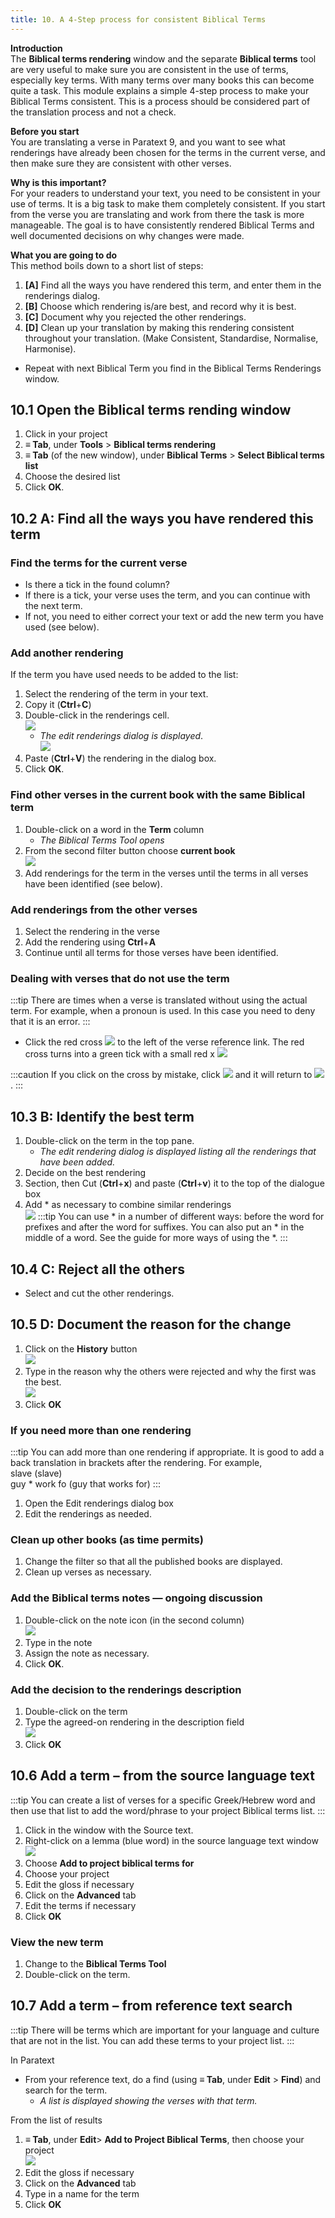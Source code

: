 ```yaml
---
title: 10. A 4-Step process for consistent Biblical Terms
---
```

**Introduction**  
The **Biblical terms rendering** window and the separate **Biblical terms** tool are very useful to make sure you are consistent in the use of terms, especially key terms. With many terms over many books this can become quite a task. This module explains a simple 4-step process to make your Biblical Terms consistent. This is a process should be considered part of the translation process and not a check.

**Before you start**  
You are translating a verse in Paratext 9, and you want to see what renderings have already been chosen for the terms in the current verse, and then make sure they are consistent with other verses.

**Why is this important?**  
For your readers to understand your text, you need to be consistent in your use of terms. It is a big task to make them completely consistent. If you start from the verse you are translating and work from there the task is more manageable. The goal is to have consistently rendered Biblical Terms and well documented decisions on why changes were made.

**What you are going to do**  
This method boils down to a short list of steps:  
1.  **[A]** Find all the ways you have rendered this term, and enter them in the renderings dialog.
2.  **[B]** Choose which rendering is/are best, and record why it is best.
3.  **[C]** Document why you rejected the other renderings.
4.  **[D]** Clean up your translation by making this rendering consistent throughout your translation. (Make Consistent, Standardise, Normalise, Harmonise).
-  Repeat with next Biblical Term you find in the Biblical Terms Renderings window.

## 10.1 Open the Biblical terms rending window
1.  Click in your project
1.  **≡ Tab**, under **Tools** \> **Biblical terms rendering**
1.  **≡ Tab** (of the new window), under **Biblical Terms** \> **Select Biblical terms list**
1.  Choose the desired list
1.  Click **OK**.
 

## 10.2 A: Find all the ways you have rendered this term

### Find the terms for the current verse
-  Is there a tick in the found column?
-  If there is a tick, your verse uses the term, and you can continue with the next term.
-  If not, you need to either correct your text or add the new term you have used (see below).

### Add another rendering
If the term you have used needs to be added to the list:  
1.  Select the rendering of the term in your text.
1.  Copy it (**Ctrl**+**C**)
1.  Double-click in the renderings cell.  
    ![](../media/c1b3082c57252d5915b78401317ef216.png)  
    - *The edit renderings dialog is displayed*.  
    ![](../media/da1c9a95cc6915cd49918a7a4057de5d.png)  
1.  Paste (**Ctrl**+**V**) the rendering in the dialog box.
1.  Click **OK**.

### Find other verses in the current book with the same Biblical term  
1.  Double-click on a word in the **Term** column  
    -  *The Biblical Terms Tool opens*
1.  From the second filter button choose **current book**  
    ![](../media/da02438eefaf033ca374fea5de6ce726.png)  
1.  Add renderings for the term in the verses until the terms in all verses have been identified (see below).

### Add renderings from the other verses  
1.  Select the rendering in the verse
1.  Add the rendering using **Ctrl**+**A**
1.  Continue until all terms for those verses have been identified.

### Dealing with verses that do not use the term 
:::tip
There are times when a verse is translated without using the actual term. For example, when a pronoun is used. In this case you need to deny that it is an error.
:::
-  Click the red cross ![](../media/d2b0c7085089d46864b055b505a45c4c.png) to the left of the verse reference link. The red cross turns into a green tick with a small red x ![](../media/c0ca01f9c039fbd52e02913fb69657db.png)

:::caution
If you click on the cross by mistake, click ![](../media/c0ca01f9c039fbd52e02913fb69657db.png) and it will return to ![](../media/d2b0c7085089d46864b055b505a45c4c.png).
:::

## 10.3 B: Identify the best term
1.  Double-click on the term in the top pane.  
    -  *The edit rendering dialog is displayed listing all the renderings that have been added.*
1.  Decide on the best rendering
1.  Section, then Cut (**Ctrl**+**x**) and paste (**Ctrl**+**v**) it to the top of the dialogue box
1.  Add \* as necessary to combine similar renderings  
    ![](../media/a98f3b28bc8ff39c8c8ccd3cef761661.png)
:::tip
You can use \* in a number of different ways: before the word for prefixes and after the word for suffixes. You can also put an \* in the middle of a word. See the guide for more ways of using the \*.
:::

## 10.4 C: Reject all the others
-  Select and cut the other renderings.

## 10.5 D: Document the reason for the change
1.  Click on the **History** button  
    ![](../media/fa8bae7f098d4e04b3306f20bd20b13d.png)
1.  Type in the reason why the others were rejected and why the first was the best.  
    ![](../media/753eda8dd1e36871d0bfca14248af8ae.png)
1.  Click **OK**

### If you need more than one rendering
:::tip
You can add more than one rendering if appropriate. It is good to add a back translation in brackets after the rendering. For example,  
slave (slave)  
guy \* work fo (guy that works for)
:::
1.  Open the Edit renderings dialog box
1.  Edit the renderings as needed.



### Clean up other books (as time permits)  
1.  Change the filter so that all the published books are displayed.
1.  Clean up verses as necessary.

### Add the Biblical terms notes — ongoing discussion  
1.  Double-click on the note icon (in the second column)  
    ![](../media/51c5e8ecfa218a417cdb76475f728631.png)
1.  Type in the note
1.  Assign the note as necessary.
1.  Click **OK**.

### Add the decision to the renderings description  
1.  Double-click on the term
1.  Type the agreed-on rendering in the description field  
    ![](../media/199b1f14909613001806905e8cf854f3.png)
1.  Click **OK**



## 10.6 Add a term – from the source language text
:::tip
You can create a list of verses for a specific Greek/Hebrew word and then use that list to add the word/phrase to your project Biblical terms list.
:::

1.  Click in the window with the Source text.
1.  Right-click on a lemma (blue word) in the source language text window  
    ![](../media/bd03b2d0b2328be29322a4a84d8cb19f.png)
1.  Choose **Add to project biblical terms for**
1.  Choose your project
1.  Edit the gloss if necessary
1.  Click on the **Advanced** tab
1.  Edit the terms if necessary
1.  Click **OK**

### View the new term

1.  Change to the **Biblical Terms Tool**
1.  Double-click on the term.



## 10.7 Add a term – from reference text search
:::tip
There will be terms which are important for your language and culture that are not in the list. You can add these terms to your project list.
:::

In Paratext

-  From your reference text, do a find (using **≡ Tab**, under **Edit** \> **Find**) and search for the term.  
    - *A list is displayed showing the verses with that term.*

From the list of results

1.  **≡ Tab**, under **Edit**\> **Add to Project Biblical Terms**, then choose your project  
    ![](../media/a46c4e8134d253ebeb6323814d69059f.png)
1.  Edit the gloss if necessary
1.  Click on the **Advanced** tab
1.  Type in a name for the term
1.  Click **OK**
